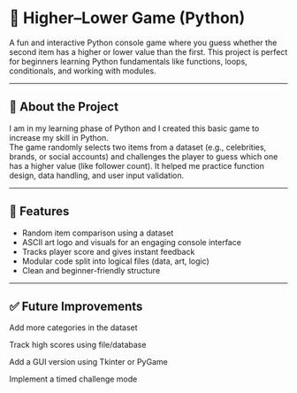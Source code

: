 # 🎲 Higher–Lower Game (Python)

A fun and interactive Python console game where you guess whether the second item has a higher or lower value than the first. This project is perfect for beginners learning Python fundamentals like functions, loops, conditionals, and working with modules.

---

## 🚀 About the Project

I am in my learning phase of Python and I created this basic game to increase my skill in Python.  
The game randomly selects two items from a dataset (e.g., celebrities, brands, or social accounts) and challenges the player to guess which one has a higher value (like follower count). It helped me practice function design, data handling, and user input validation.

---

## 🧠 Features

- Random item comparison using a dataset
- ASCII art logo and visuals for an engaging console interface
- Tracks player score and gives instant feedback
- Modular code split into logical files (data, art, logic)
- Clean and beginner-friendly structure

---
✅ Future Improvements
---
Add more categories in the dataset

Track high scores using file/database

Add a GUI version using Tkinter or PyGame

Implement a timed challenge mode

